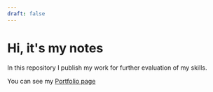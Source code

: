 ```yaml
---
draft: false
---
```


# Hi, it's my notes

In this repository I publish my work for further evaluation of my skills.

You can see my [Portfolio page](https://github.evaron.ru/pgalonza/)